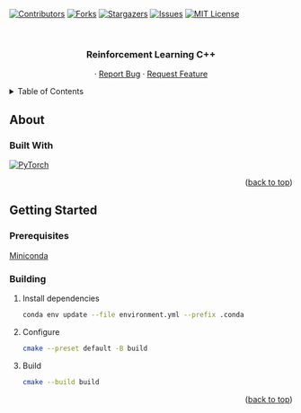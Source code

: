 <a name="readme-top"></a>

[![Contributors][contributors-shield]][contributors-url]
[![Forks][forks-shield]][forks-url]
[![Stargazers][stars-shield]][stars-url]
[![Issues][issues-shield]][issues-url]
[![MIT License][license-shield]][license-url]

<!-- PROJECT LOGO -->
<br />
<div align="center">
  <h3 align="center">Reinforcement Learning C++</h3>

  <p align="center">
    ·
    <a href="https://github.com/cNoNim/rl-cpp/issues">Report Bug</a>
    ·
    <a href="https://github.com/cNoNim/rl-cpp/issues">Request Feature</a>
  </p>
</div>

<!-- TABLE OF CONTENTS -->
<details>
  <summary>Table of Contents</summary>
  <ol>
    <li>
      <a href="#about">About</a>
      <ul>
        <li><a href="#built-with">Built With</a></li>
      </ul>
    </li>
    <li>
      <a href="#getting-started">Getting Started</a>
      <ul>
        <li><a href="#prerequisites">Prerequisites</a></li>
        <li><a href="#building">Building</a></li>
      </ul>
    </li>
  </ol>
</details>

<!-- ABOUT THE PROJECT -->
## About

### Built With

[![PyTorch][PyTorch.js]][PyTorch-url]

<p align="right">(<a href="#readme-top">back to top</a>)</p>

<!-- GETTING STARTED -->
## Getting Started

### Prerequisites

[Miniconda][miniconda-url]

### Building

1. Install dependencies
   ```sh
   conda env update --file environment.yml --prefix .conda
   ```
2. Configure
   ```sh
   cmake --preset default -B build
   ```
4. Build
   ```sh
   cmake --build build
   ```

<p align="right">(<a href="#readme-top">back to top</a>)</p>

<!-- MARKDOWN LINKS & IMAGES -->
[contributors-shield]: https://img.shields.io/github/contributors/cNoNim/rl-cpp.svg?style=for-the-badge
[contributors-url]: https://github.com/cNoNim/rl-cpp/graphs/contributors
[forks-shield]: https://img.shields.io/github/forks/cNoNim/rl-cpp.svg?style=for-the-badge
[forks-url]: https://github.com/cNoNim/rl-cpp/network/members
[stars-shield]: https://img.shields.io/github/stars/cNoNim/rl-cpp.svg?style=for-the-badge
[stars-url]: https://github.com/cNoNim/rl-cpp/stargazers
[issues-shield]: https://img.shields.io/github/issues/cNoNim/rl-cpp.svg?style=for-the-badge
[issues-url]: https://github.com/cNoNim/rl-cpp/issues
[license-shield]: https://img.shields.io/github/license/cNoNim/rl-cpp.svg?style=for-the-badge
[license-url]: https://github.com/cNoNim/rl-cpp/blob/master/LICENSE
[pytorch.js]: https://img.shields.io/badge/pytorch-000000?style=for-the-badge&logo=pytorch
[pytorch-url]: https://pytorch.org/
[miniconda-url]: https://conda.io/miniconda.html
